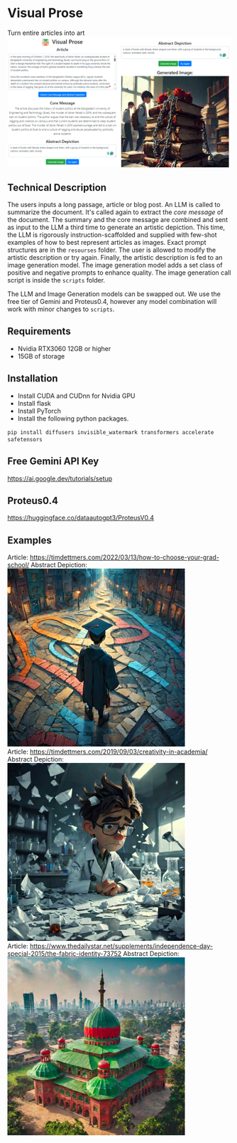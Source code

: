 # Visual Prose
Turn entire articles into art
<br>
<img src="https://github.com/Patchwork53/VisualProse/blob/main/resources/image.png?raw=true" width=650>

## Technical Description
The users inputs a long passage, article or blog post. An LLM is called to summarize the document. It's called again to extract the *core message* of the document. The summary and the core message are combined and sent as input to the LLM a third time to generate an artistic depiction. This time, the LLM is rigorously instruction-scaffolded and supplied with few-shot examples of how to best represent articles as images. Exact prompt structures are in the `resourses` folder. The user is allowed to modify the artistic description or try again. Finally, the artistic description is fed to an image generation model. The image generation model adds a set class of positive and negative prompts to enhance quality. The image generation call script is inside the `scripts` folder.

The LLM and Image Generation models can be swapped out. We use the free tier of Gemini and Proteus0.4, however any model combination will work with minor changes to `scripts`.

## Requirements
- Nvidia RTX3060 12GB or higher
- 15GB of storage

## Installation
- Install CUDA and CUDnn for Nvidia GPU
- Install flask
- Install PyTorch
- Install the following python packages.
```
pip install diffusers invisible_watermark transformers accelerate safetensors
```
## Free Gemini API Key
https://ai.google.dev/tutorials/setup

## Proteus0.4
https://huggingface.co/dataautogpt3/ProteusV0.4

## Examples
Article: https://timdettmers.com/2022/03/13/how-to-choose-your-grad-school/
Abstract Depiction:
<img src="https://github.com/Patchwork53/VisualProse/blob/main/resources/dettmers_grad.png?raw=true" width=400>
<br>
Article: https://timdettmers.com/2019/09/03/creativity-in-academia/
Abstract Depiction:
<img src="https://github.com/Patchwork53/VisualProse/blob/main/resources/dettmers_creativity.png?raw=true" width=400>
<br>
Article: https://www.thedailystar.net/supplements/independence-day-special-2015/the-fabric-identity-73752
Abstract Depiction:
<img src="https://github.com/Patchwork53/VisualProse/blob/main/resources/bengal.png?raw=true" width=400>
